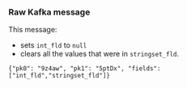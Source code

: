 ### Raw Kafka message

This message:
* sets `int_fld` to `null`
* clears all the values that were in `stringset_fld`.

```
{"pk0": "9z4aw", "pk1": "5ptDx", "fields": ["int_fld","stringset_fld"]}
```

